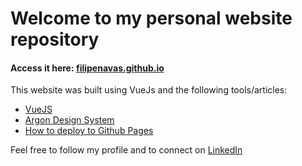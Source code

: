 <h1>Welcome to my personal website repository</h1>
<h4>Access it here: <a href="https://filipenavas.github.io">filipenavas.github.io</a></h4>
<p>This website was built using VueJs and the following tools/articles:</p>
<ul>
  <li><a href="https://vuejs.org/">VueJS</a></li>
  <li><a href="https://www.creative-tim.com/product/vue-argon-design-system">Argon Design System</a></li>
  <li><a href="https://medium.com/swlh/deploying-react-apps-to-github-pages-on-master-branch-creating-a-user-site-bc96c2a37dc8">How to deploy to Github Pages</a></li>
</ul>

<p>Feel free to follow my profile and to connect on <a href="https://www.linkedin.com/in/filipenavas/">LinkedIn</a> </p>

